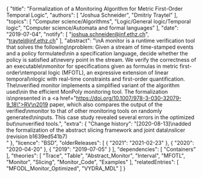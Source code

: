 {
    "title": "Formalization of a Monitoring Algorithm for Metric First-Order Temporal Logic",
    "authors": [
        "Joshua Schneider",
        "Dmitriy Traytel"
    ],
    "topics": [
        "Computer science/Algorithms",
        "Logic/General logic/Temporal logic",
        "Computer science/Automata and formal languages"
    ],
    "date": "2019-07-04",
    "notify": [
        "joshua.schneider@inf.ethz.ch",
        "traytel@inf.ethz.ch"
    ],
    "abstract": "\nA monitor is a runtime verification tool that solves the following\nproblem: Given a stream of time-stamped events and a policy formulated\nin a specification language, decide whether the policy is satisfied at\nevery point in the stream. We verify the correctness of an executable\nmonitor for specifications given as formulas in metric first-order\ntemporal logic (MFOTL), an expressive extension of linear temporal\nlogic with real-time constraints and first-order quantification. The\nverified monitor implements a simplified variant of the algorithm used\nin the efficient MonPoly monitoring tool. The formalization is\npresented in a <a href=\"https://doi.org/10.1007/978-3-030-32079-9_18\">RV\n2019 paper</a>, which also compares the output of the verified\nmonitor to that of other monitoring tools on randomly generated\ninputs. This case study revealed several errors in the optimized but\nunverified tools.",
    "extra": {
        "Change history": "[2020-08-13]\nadded the formalization of the abstract slicing framework and joint data\nslicer (revision b1639ed541b7)<br>"
    },
    "licence": "BSD",
    "olderReleases": [
        {
            "2021": "2021-02-23"
        },
        {
            "2020": "2020-04-20"
        },
        {
            "2019": "2019-07-05"
        }
    ],
    "dependencies": [
        "Containers"
    ],
    "theories": [
        "Trace",
        "Table",
        "Abstract_Monitor",
        "Interval",
        "MFOTL",
        "Monitor",
        "Slicing",
        "Monitor_Code",
        "Examples"
    ],
    "relatedEntries": [
        "MFODL_Monitor_Optimized",
        "VYDRA_MDL"
    ]
}